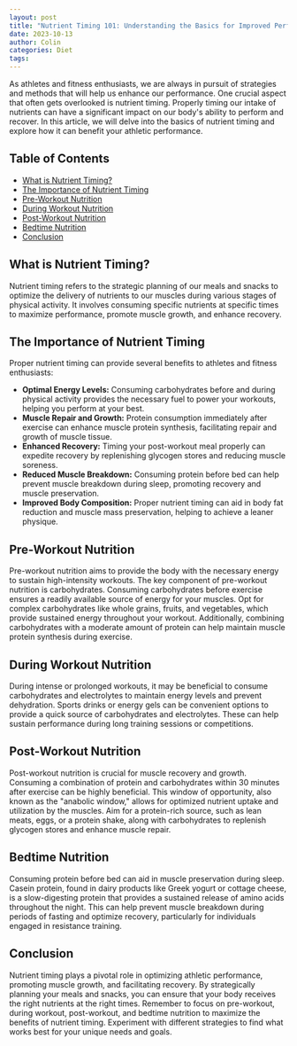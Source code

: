 ```yaml
---
layout: post
title: "Nutrient Timing 101: Understanding the Basics for Improved Performance"
date: 2023-10-13
author: Colin
categories: Diet
tags: 
---
```


As athletes and fitness enthusiasts, we are always in pursuit of strategies and methods that will help us enhance our performance. One crucial aspect that often gets overlooked is nutrient timing. Properly timing our intake of nutrients can have a significant impact on our body's ability to perform and recover. In this article, we will delve into the basics of nutrient timing and explore how it can benefit your athletic performance.

## Table of Contents
- [What is Nutrient Timing?](#what-is-nutrient-timing)
- [The Importance of Nutrient Timing](#the-importance-of-nutrient-timing)
- [Pre-Workout Nutrition](#pre-workout-nutrition)
- [During Workout Nutrition](#during-workout-nutrition)
- [Post-Workout Nutrition](#post-workout-nutrition)
- [Bedtime Nutrition](#bedtime-nutrition)
- [Conclusion](#conclusion)

## What is Nutrient Timing?
Nutrient timing refers to the strategic planning of our meals and snacks to optimize the delivery of nutrients to our muscles during various stages of physical activity. It involves consuming specific nutrients at specific times to maximize performance, promote muscle growth, and enhance recovery.

## The Importance of Nutrient Timing
Proper nutrient timing can provide several benefits to athletes and fitness enthusiasts:
- **Optimal Energy Levels:** Consuming carbohydrates before and during physical activity provides the necessary fuel to power your workouts, helping you perform at your best.
- **Muscle Repair and Growth:** Protein consumption immediately after exercise can enhance muscle protein synthesis, facilitating repair and growth of muscle tissue.
- **Enhanced Recovery:** Timing your post-workout meal properly can expedite recovery by replenishing glycogen stores and reducing muscle soreness.
- **Reduced Muscle Breakdown:** Consuming protein before bed can help prevent muscle breakdown during sleep, promoting recovery and muscle preservation.
- **Improved Body Composition:** Proper nutrient timing can aid in body fat reduction and muscle mass preservation, helping to achieve a leaner physique.

## Pre-Workout Nutrition
Pre-workout nutrition aims to provide the body with the necessary energy to sustain high-intensity workouts. The key component of pre-workout nutrition is carbohydrates. Consuming carbohydrates before exercise ensures a readily available source of energy for your muscles. Opt for complex carbohydrates like whole grains, fruits, and vegetables, which provide sustained energy throughout your workout. Additionally, combining carbohydrates with a moderate amount of protein can help maintain muscle protein synthesis during exercise.

## During Workout Nutrition
During intense or prolonged workouts, it may be beneficial to consume carbohydrates and electrolytes to maintain energy levels and prevent dehydration. Sports drinks or energy gels can be convenient options to provide a quick source of carbohydrates and electrolytes. These can help sustain performance during long training sessions or competitions.

## Post-Workout Nutrition
Post-workout nutrition is crucial for muscle recovery and growth. Consuming a combination of protein and carbohydrates within 30 minutes after exercise can be highly beneficial. This window of opportunity, also known as the "anabolic window," allows for optimized nutrient uptake and utilization by the muscles. Aim for a protein-rich source, such as lean meats, eggs, or a protein shake, along with carbohydrates to replenish glycogen stores and enhance muscle repair.

## Bedtime Nutrition
Consuming protein before bed can aid in muscle preservation during sleep. Casein protein, found in dairy products like Greek yogurt or cottage cheese, is a slow-digesting protein that provides a sustained release of amino acids throughout the night. This can help prevent muscle breakdown during periods of fasting and optimize recovery, particularly for individuals engaged in resistance training.

## Conclusion
Nutrient timing plays a pivotal role in optimizing athletic performance, promoting muscle growth, and facilitating recovery. By strategically planning your meals and snacks, you can ensure that your body receives the right nutrients at the right times. Remember to focus on pre-workout, during workout, post-workout, and bedtime nutrition to maximize the benefits of nutrient timing. Experiment with different strategies to find what works best for your unique needs and goals.